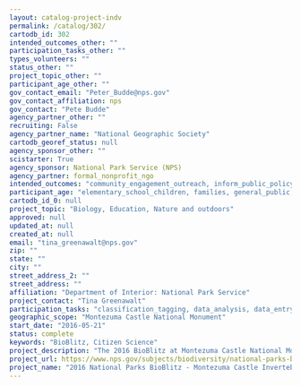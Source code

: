 ```yaml
---
layout: catalog-project-indv
permalink: /catalog/302/
cartodb_id: 302
intended_outcomes_other: ""
participation_tasks_other: ""
types_volunteers: ""
status_other: ""
project_topic_other: ""
participant_age_other: ""
gov_contact_email: "Peter_Budde@nps.gov"
gov_contact_affiliation: nps
gov_contact: "Pete Budde"
agency_partner_other: ""
recruiting: False
agency_partner_name: "National Geographic Society"
cartodb_georef_status: null
agency_sponsor_other: ""
scistarter: True
agency_sponsor: National Park Service (NPS)
agency_partner: formal_nonprofit_ngo
intended_outcomes: "community_engagement_outreach, inform_public_policy, io_education, operational_integration_use, research_advancement"
participant_age: "elementary_school_children, families, general_public, middle_school_children, targeted_group, teens"
cartodb_id_0: null
project_topic: "Biology, Education, Nature and outdoors"
approved: null
updated_at: null
created_at: null
email: "tina_greenawalt@nps.gov"
zip: ""
state: ""
city: ""
street_address_2: ""
street_address: ""
affiliation: "Department of Interior: National Park Service"
project_contact: "Tina Greenawalt"
participation_tasks: "classification_tagging, data_analysis, data_entry, finding_entities, identification, learning, observation, site_selection_description, specimen_sample_collection"
geographic_scope: "Montezuma Castle National Monument"
start_date: "2016-05-21"
status: complete
keywords: "BioBlitz, Citizen Science"
project_description: "The 2016 BioBlitz at Montezuma Castle National Monument will explore aquatic and terrestrial invertebrate species."
project_url: https://www.nps.gov/subjects/biodiversity/national-parks-bioblitz.htm
project_name: "2016 National Parks BioBlitz - Montezuma Castle Invertebrate BioBlitz"
---
```

